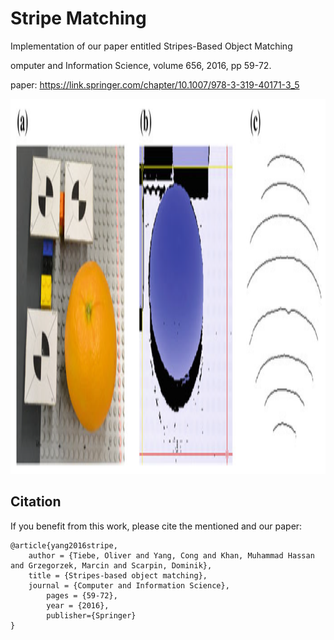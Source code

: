 # Stripe Matching

Implementation of our paper entitled Stripes-Based Object Matching

omputer and Information Science, volume 656, 2016, pp 59-72.

paper: https://link.springer.com/chapter/10.1007/978-3-319-40171-3_5

<img src="stripes.png" height="600">

## Citation

If you benefit from this work, please cite the mentioned and our paper:

	@article{yang2016stripe,
		author = {Tiebe, Oliver and Yang, Cong and Khan, Muhammad Hassan and Grzegorzek, Marcin and Scarpin, Dominik},
		title = {Stripes-based object matching},
		journal = {Computer and Information Science},
            pages = {59-72},
            year = {2016},
            publisher={Springer}
	}
